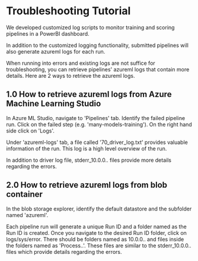 # Troubleshooting Tutorial

We developed customized log scripts to monitor training and scoring pipelines in a PowerBI dashboard.

In addition to the customized logging functionality, submitted pipelines will also generate azureml logs for each run.

When running into errors and existing logs are not suffice for troubleshooting, you can retrieve pipelines' azureml logs that contain more details. Here are 2 ways to retrieve the azureml logs.

## 1.0 How to retrieve azureml logs from Azure Machine Learning Studio

In Azure ML Studio, navigate to 'Pipelines' tab. Identify the failed pipeline run. Click on the failed step (e.g. 'many-models-training'). On the right hand side click on 'Logs'.

Under 'azureml-logs' tab, a file called '70_driver_log.txt' provides valuable information of the run. This log is a high level overview of the run.

In addition to driver log file, stderr_10.0.0.. files provide more details regarding the errors.

## 2.0 How to retrieve azureml logs from blob container

In the blob storage explorer, identify the default datastore and the subfolder named 'azureml'.

Each pipeline run will generate a unique Run ID and a folder named as the Run ID is created. Once you navigate to the desired Run ID folder, click on logs/sys/error. There should be folders named as 10.0.0.. and files inside the folders named as 'Process..'. These files are similar to the stderr_10.0.0.. files which provide details regarding the errors.
